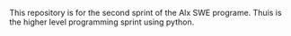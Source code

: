 This repository is for the second sprint of the Alx SWE programe. Thuis is the higher level programming sprint using python.
